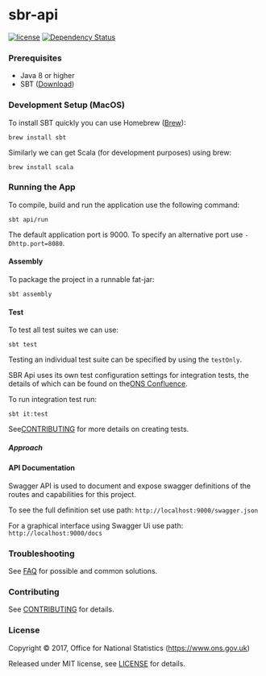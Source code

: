 # sbr-api
[![license](https://img.shields.io/github/license/mashape/apistatus.svg)]()
[![Dependency Status](https://www.versioneye.com/user/projects/58e23bf2d6c98d00417476cc/badge.svg?style=flat-square)](https://www.versioneye.com/user/projects/58e23bf2d6c98d00417476cc)


### Prerequisites

* Java 8 or higher
* SBT ([Download](http://www.scala-sbt.org/))


### Development Setup (MacOS)

To install SBT quickly you can use Homebrew ([Brew](http://brew.sh)):
```shell
brew install sbt
```
Similarly we can get Scala (for development purposes) using brew:
```shell
brew install scala
```


### Running the App

To compile, build and run the application use the following command:

```shell
sbt api/run
```
The default application port is 9000. To specify an alternative port use `-Dhttp.port=8080`.

#### Assembly

To package the project in a runnable fat-jar:

```shell
sbt assembly
```

#### Test

To test all test suites we can use:

```shell
sbt test
```

Testing an individual test suite can be specified by using the `testOnly`.

SBR Api uses its own test configuration settings for integration tests, the details of which can be found on the[ONS Confluence](https://collaborate2.ons.gov.uk/confluence/display/SBR/Scala+Testing​).

To run integration test run:
```shell
sbt it:test
```
See[CONTRIBUTING](CONTRIBUTING.md) for more details on creating tests. 

##### Approach


#### API Documentation
Swagger API is used to document and expose swagger definitions of the routes and capabilities for this project.

 To see the full definition set use path:
 `http://localhost:9000/swagger.json`
 
 For a graphical interface using Swagger Ui use path:
 `http://localhost:9000/docs`
 
### Troubleshooting
See [FAQ](FAQ.md) for possible and common solutions.

### Contributing

See [CONTRIBUTING](CONTRIBUTING.md) for details.

### License

Copyright ©‎ 2017, Office for National Statistics (https://www.ons.gov.uk)

Released under MIT license, see [LICENSE](LICENSE.md) for details.
